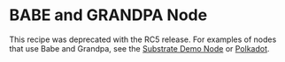 # BABE and GRANDPA Node

This recipe was deprecated with the RC5 release. For examples of nodes that use Babe and Grandpa,
see the [Substrate Demo Node](https://github.com/paritytech/substrate/tree/master/bin/node) or [Polkadot](https://github.com/paritytech/polkadot/).
